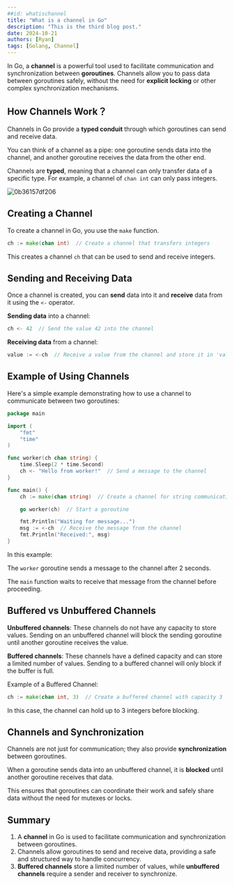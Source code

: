 ```yaml
---
##id: whatischannel
title: "What is a channel in Go"
description: "This is the third blog post."
date: 2024-10-21
authors: [Ryan]
tags: [Golang, Channel]
---
```



 In Go, a **channel** is a powerful tool used to facilitate communication and synchronization between **goroutines**.   Channels allow you to pass data between goroutines safely, without the need for **explicit locking** or other complex synchronization mechanisms.  



## **How Channels Work？**
 Channels in Go provide a **typed conduit** through which goroutines can send and receive data.  

 You can think of a channel as a pipe: one goroutine sends data into the channel, and another goroutine receives the data from the other end.  

 Channels are **typed**, meaning that a channel can only transfer data of a specific type. For example, a channel of `chan int` can only pass integers.  


![0b36157df206](http://img.xinn.cc/0b36157df206.png)

<!-- truncate -->

##  Creating a Channel  
 To create a channel in Go, you use the `make` function.  

```go
ch := make(chan int)  // Create a channel that transfers integers
```



 This creates a channel `ch` that can be used to send and receive integers.  





##  Sending and Receiving Data  
 Once a channel is created, you can **send** data into it and **receive** data from it using the `<-` operator.  



**Sending data** into a channel:  

```go
ch <- 42  // Send the value 42 into the channel
```



**Receiving data** from a channel:  

```go
value := <-ch  // Receive a value from the channel and store it in 'value'

```



##  Example of Using Channels  
 Here's a simple example demonstrating how to use a channel to communicate between two goroutines:  

```go
package main

import (
    "fmt"
    "time"
)

func worker(ch chan string) {
    time.Sleep(2 * time.Second)
    ch <- "Hello from worker!"  // Send a message to the channel
}

func main() {
    ch := make(chan string)  // Create a channel for string communication

    go worker(ch)  // Start a goroutine

    fmt.Println("Waiting for message...")
    msg := <-ch  // Receive the message from the channel
    fmt.Println("Received:", msg)
}

```

 In this example:  

 The `worker` goroutine sends a message to the channel after 2 seconds.  

 The `main` function waits to receive that message from the channel before proceeding.  





##  Buffered vs Unbuffered Channels  
**Unbuffered channels**: These channels do not have any capacity to store values. Sending on an unbuffered channel will block the sending goroutine until another goroutine receives the value.  



**Buffered channels**: These channels have a defined capacity and can store a limited number of values. Sending to a buffered channel will only block if the buffer is full.  



 Example of a Buffered Channel:  

```go
ch := make(chan int, 3)  // Create a buffered channel with capacity 3

```



 In this case, the channel can hold up to 3 integers before blocking.  





##  Channels and Synchronization  
 Channels are not just for communication; they also provide **synchronization** between goroutines.  

 When a goroutine sends data into an unbuffered channel, it is **blocked** until another goroutine receives that data.  

 This ensures that goroutines can coordinate their work and safely share data without the need for mutexes or locks.  





##  Summary  
1.  A **channel** in Go is used to facilitate communication and synchronization between goroutines.  
2.  Channels allow goroutines to send and receive data, providing a safe and structured way to handle concurrency.  
3. **Buffered channels** store a limited number of values, while **unbuffered channels** require a sender and receiver to synchronize.  



